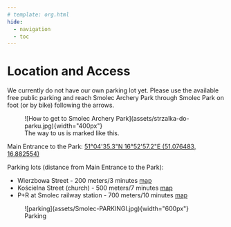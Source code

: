 ```yaml
---
# template: org.html
hide:
  - navigation
  - toc
---
```


# Location and Access

We currently do not have our own parking lot yet. Please use the available
free public parking and reach Smolec Archery Park through Smolec Park on foot
(or by bike) following the arrows.

<figure markdown="span">
  ![How to get to Smolec Archery Park](assets/strzalka-do-parku.jpg){width="400px"}
  <figcaption>The way to us is marked like this.
    </figcaption>
</figure>

Main Entrance to the Park: <a href='https://maps.app.goo.gl/wwSaAzDFzV9dbLfX7'>51°04'35.3"N 16°52'57.2"E (51.076483, 16.882554)</a>

Parking lots (distance from Main Entrance to the Park):

- Wierzbowa Street - 200 meters/3 minutes [map](https://maps.app.goo.gl/JDBaXuuxYoitEi2U7)
- Kościelna Street (church) - 500 meters/7 minutes [map](https://maps.app.goo.gl/CpBQXUWpqHvMsCcb7)
- P+R at Smolec railway station - 700 meters/10 minutes [map](https://maps.app.goo.gl/sPFy1LZ8RKDg1nyy7)

<figure markdown="span">
  ![parking](assets/Smolec-PARKINGI.jpg){width="600px"}
  <figcaption>Parking</figcaption>
</figure>

<!-- <center>
<iframe src="https://www.google.com/maps/embed?pb=!1m18!1m12!1m3!1d2985.573977145107!2d16.88348878552787!3d51.07649489890036!2m3!1f0!2f0!3f0!3m2!1i1024!2i768!4f13.1!3m3!1m2!1s0x470fc1003c8c3d37%3A0xd18599e12ab32d9e!2sSmolecki%20Park%20%C5%81uczniczy%20(w%20budowie)!5e0!3m2!1spl!2spl!4v1719954405368!5m2!1spl!2spl" width="800" height="450" style="border:0;" allowfullscreen="" loading="lazy" referrerpolicy="no-referrer-when-downgrade"></iframe>
</center> -->
